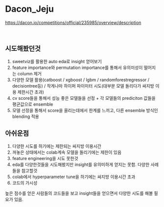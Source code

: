 # Dacon_Jeju
https://dacon.io/competitions/official/235985/overview/description

<br/>

## 시도해봤던것
1. sweetviz를 활용한 auto eda로 insight 얻어보기
2. feature importance와 permutation importance를 통해서 유의미성이 떨어지는 column 제거
3. 다양한 모델 활용(catboost / xgboost / lgbm / randomforestregressor / decisiontree등) / 작게나마 하이퍼 파이미터 시도(대부분 모델 돌리다가 싸지방 이용 제한시간 초과)
4. cv score들을 통해서 성능 좋은 모델들을 선정 + 각 모델들의 prediciton 값들을 평균값으로 ensemble
5. 모델 선정을 통해서 score을 올리는데에서 한계를 느끼고, 다른 ensemble 방식인 blending 적용 


## 아쉬운점
1. 다양한 시도를 하기에는 제한되는 싸지방 이용시간
2. 꺼놓은 상태에서는 colab계속 모델을 돌리기에는 제한이 있음
3. feature engineering을 시도 못한것
4. eda를 다양한것들을 시도해봤지만 insight를 유의미하게 얻지는 못함. 다양한 사례들을 참고할것 
5. colab에서 hyperparameter tune을 하기에는 싸지방 이용시간 초과
6. 코드의 가시성<br/>

높은 점수를 얻은 사람들의 코드들을 보고 insight들을 얻으면서 다양한 시도를 해볼 필요가 있음.
